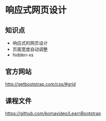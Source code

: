 响应式网页设计
============

## 知识点

* 响应式的网页设计
* 页面宽度自动调整
* hidden-xs

## 官方网站

http://getbootstrap.com/css/#grid

## 课程文件

https://github.com/komavideo/LearnBootstrap
